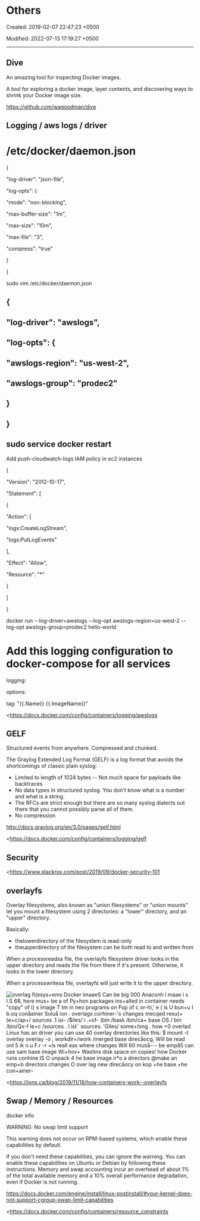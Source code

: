# Others

Created: 2019-02-07 22:47:23 +0500

Modified: 2022-07-13 17:19:27 +0500

---

## Dive

An amazing tool for inspecting Docker images.

A tool for exploring a docker image, layer contents, and discovering ways to shrink your Docker image size.

<https://github.com/wagoodman/dive>

## Logging / aws logs / driver

# /etc/docker/daemon.json

{

"log-driver": "json-file",

"log-opts": {

"mode": "non-blocking",

"max-buffer-size": "1m",

"max-size": "10m",

"max-file": "3",

"compress": "true"

}

}

sudo vim /etc/docker/daemon.json

## {

## "log-driver": "awslogs",

## "log-opts": {

## "awslogs-region": "us-west-2",

## "awslogs-group": "prodec2"

## }

## }

## sudo service docker restart

Add push-cloudwatch-logs IAM policy in ec2 instances

{

"Version": "2012-10-17",

"Statement": [

{

"Action": [

"logs:CreateLogStream",

"logs:PutLogEvents"

],

"Effect": "Allow",

"Resource": "*"

}

]

}

docker run --log-driver=awslogs --log-opt awslogs-region=us-west-2 --log-opt awslogs-group=prodec2 hello-world

# Add this logging configuration to docker-compose for all services

logging:

options:

tag: "{{.Name}} {{.ImageName}}"

<https://docs.docker.com/config/containers/logging/awslogs

## GELF

Structured events from anywhere. Compressed and chunked.

The Graylog Extended Log Format (GELF) is a log format that avoids the shortcomings of classic plain syslog:
-   Limited to length of 1024 bytes -- Not much space for payloads like backtraces
-   No data types in structured syslog. You don't know what is a number and what is a string.
-   The RFCs are strict enough but there are so many syslog dialects out there that you cannot possibly parse all of them.
-   No compression

<http://docs.graylog.org/en/3.0/pages/gelf.html>

<https://docs.docker.com/config/containers/logging/gelf

## Security

<https://www.stackrox.com/post/2019/09/docker-security-101

## overlayfs

Overlay filesystems, also known as "union filesystems" or "union mounts" let you mount a filesystem using 2 directories: a "lower" directory, and an "upper" directory.

Basically:
-   thelowerdirectory of the filesystem is read-only
-   theupperdirectory of the filesystem can be both read to and written from

When a processreadsa file, the overlayfs filesystem driver looks in the upper directory and reads the file from there if it's present. Otherwise, it looks in the lower directory.

When a processwritesa file, overlayfs will just write it to the upper directory.

![overlag fi(esys+ems Docker imaaeS Can be big 000 Anaconh i maae i s I.S 68, *here mus+ be a of Py+hon packages ins+alled in container needs "copy" of i} s image T tm in neo programs on Fop of c or-hi,' e ( is U bun+u I b.oq conåainer Soluå ion : overlags* corhiner-'s changes mecqed resu(+ (e+c/ap+/ sources .1 isi- /$iles/ i .+xf- (bin /bask /bin/ca+ base OS / bin /bin/Qx-f le+c /sources . I ist¯ sources. 'Giles/ some+hing . how +0 overlad Linux has an driver you can use 40 overlay directories like this: $ mount -t overlay overlay -o , workdir=/work /merged base direcåocg, Will be read onl 5 ik o u F.r -r +ls reall eas where changes Will 60 muså--- be empå5 can use sam base image Wi+hov+ Wastins disk space on copies! how Docker runs conhine IS O unpack 4 he base image ir*o a directors @make an emp+b directors changes O over lag new direcåocy on kop +he base +he con+ainer- ](../../media/DevOps-Docker-Others-image1.jpg)

<https://jvns.ca/blog/2019/11/18/how-containers-work--overlayfs

## Swap / Memory / Resources

docker info

WARNING: No swap limit support

This warning does not occur on RPM-based systems, which enable these capabilities by default.

If you don't need these capabilities, you can ignore the warning. You can enable these capabilities on Ubuntu or Debian by following these instructions. Memory and swap accounting incur an overhead of about 1% of the total available memory and a 10% overall performance degradation, even if Docker is not running.

<https://docs.docker.com/engine/install/linux-postinstall/#your-kernel-does-not-support-cgroup-swap-limit-capabilities>

<https://docs.docker.com/config/containers/resource_constraints
